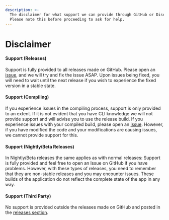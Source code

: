 ```yaml
---
description: >-
  The disclaimer for what support we can provide through GitHub or Discord.
  Please note this before proceeding to ask for help.
---
```


# Disclaimer

#### Support (Releases)

Support is fully provided to all releases made on GitHub. Please open an [issue](https://github.com/ciderapp/cider/issues/new/choose), and we will try and fix the issue ASAP. Upon issues being fixed, you will need to wait until the next release if you wish to experience the fixed version in a stable state.

#### Support (Compiling)

If you experience issues in the compiling process, support is only provided to an extent. If it is not evident that you have CLI knowledge we will not provide support and will advise you to use the release build. If you experience issues with your compiled build, please open an [issue](https://github.com/ciderapp/cider/issues/new/choose). However, if you have modified the code and your modifications are causing issues, we cannot provide support for this.

#### Support (Nightly/Beta Releases)

In Nightly/Beta releases the same applies as with normal releases: Support is fully provided and feel free to open an Issue on GitHub if you have problems. However, with these types of releases, you need to remember that they are non-stable releases and you may encounter issues. These builds of the application do not reflect the complete state of the app in any way.

#### Support (Third Party)

No support is provided outside the releases made on GitHub and posted in the [releases section](https://github.com/ciderapp/Cider/releases/tag/releasepage).
